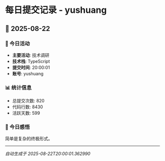 # 每日提交记录 - yushuang

## 📅 2025-08-22

### 🎯 今日活动
- **主要活动**: 技术调研
- **技术栈**: TypeScript
- **提交时间**: 20:00:01
- **账号**: yushuang

### 📊 统计信息
- 总提交次数: 820
- 代码行数: 8430
- 活跃天数: 599

### 💭 今日感悟
简单是复杂的终极形式。

---
*自动生成于 2025-08-22T20:00:01.362990*
